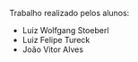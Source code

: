 Trabalho realizado pelos alunos:


 - Luiz Wolfgang Stoeberl
 - Luiz Felipe Tureck
 - João Vitor Alves
